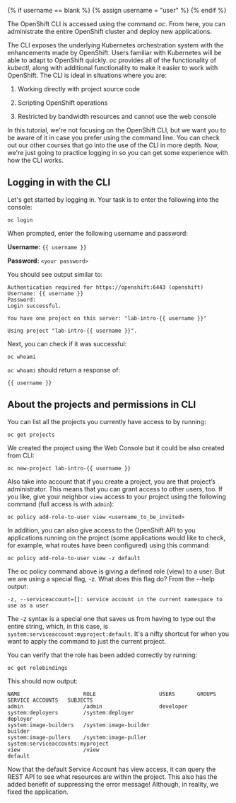 
{% if username == blank %}
  {% assign username = "user" %}
{% endif %}


The OpenShift CLI is accessed using the command _oc_. From here, you can administrate the entire OpenShift cluster and deploy new applications.

The CLI exposes the underlying Kubernetes orchestration system with the enhancements made by OpenShift. Users familiar with Kubernetes will be able to adapt to OpenShift quickly. _oc_ provides all of the functionality of _kubectl_, along with additional functionality to make it easier to work with OpenShift. The CLI is ideal in situations where you are:

1) Working directly with project source code

2) Scripting OpenShift operations

3) Restricted by bandwidth resources and cannot use the web console

In this tutorial, we're not focusing on the OpenShift CLI, but we want you to be aware of it in case you prefer using the command line. You can check out our other courses that go into the use of the CLI in more depth. Now, we're just going to practice logging in so you can get some experience with how the CLI works.

## Logging in with the CLI
Let's get started by logging in. Your task is to enter the following into the console:

```execute
oc login
```

When prompted, enter the following username and password:

**Username:** `{{ username }}`

**Password:** `<your password>`


You should see output similar to:

```
Authentication required for https://openshift:6443 (openshift)
Username: {{ username }}
Password:
Login successful.

You have one project on this server: "lab-intro-{{ username }}"

Using project "lab-intro-{{ username }}".
```


Next, you can check if it was successful:

```execute
oc whoami
```

`oc whoami` should return a response of:

`{{ username }}`


## About the projects and permissions in CLI

You can list all the projects you currently have access to by running:

```execute
oc get projects
```

We created the project using the Web Console but it could be also created from CLI:

```
oc new-project lab-intro-{{ username }}
```

Also take into account that if you create a project, you are that project’s administrator. This means that you can grant access to other users, too. If you like, give your neighbor `view` access to your project using the following command (full access is with `admin`):

```
oc policy add-role-to-user view <username_to_be_invited>
```

In addition, you can also give access to the OpenShift API to you applications running on the project (some applications would like to check, for example, what routes have been configured) using this command:

```
oc policy add-role-to-user view -z default
```

The oc policy command above is giving a defined role (view) to a user. But we are using a special flag, -z. What does this flag do? From the --help output:

```
-z, --serviceaccount=[]: service account in the current namespace to use as a user
```

The -z syntax is a special one that saves us from having to type out the entire string, which, in this case, is `system:serviceaccount:myproject:default`. It's a nifty shortcut for when you want to apply the command to just the current project.

You can verify that the role has been added correctly by running:

```execute
oc get rolebindings
```

This should now output:

```
NAME                    ROLE                    USERS       GROUPS                             SERVICE ACCOUNTS   SUBJECTS
admin                   /admin                  developer
system:deployers        /system:deployer                                                       deployer
system:image-builders   /system:image-builder                                                  builder
system:image-pullers    /system:image-puller                system:serviceaccounts:myproject
view                    /view                                                                  default
```

Now that the default Service Account has view access, it can query the REST API to see what resources are within the project. This also has the added benefit of suppressing the error message! Although, in reality, we fixed the application.
